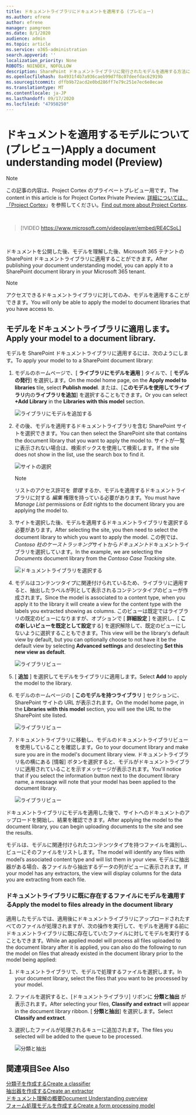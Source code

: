 ```yaml
---
title: ドキュメントライブラリにドキュメントを適用する (プレビュー)
ms.author: efrene
author: efrene
manager: pamgreen
ms.date: 8/1/2020
audience: admin
ms.topic: article
ms.service: o365-administration
search.appverid: ''
localization_priority: None
ROBOTS: NOINDEX, NOFOLLOW
description: SharePoint ドキュメントライブラリに発行されたモデルを適用する方法について説明します。
ms.openlocfilehash: 8a4931f4b7a936caeb99d7f8c07deefdac62919b
ms.sourcegitcommit: dffb9b72acd2e0bd286ff7e79c251e7ec6e8ecae
ms.translationtype: MT
ms.contentlocale: ja-JP
ms.lasthandoff: 09/17/2020
ms.locfileid: "47950250"
---
```

# <a name="apply-a-document-understanding-model-preview"></a><span data-ttu-id="49fdc-103">ドキュメントを適用するモデルについて (プレビュー)</span><span class="sxs-lookup"><span data-stu-id="49fdc-103">Apply a document understanding model (Preview)</span></span>

> [!Note] 
> <span data-ttu-id="49fdc-104">この記事の内容は、Project Cortex のプライベートプレビュー用です。</span><span class="sxs-lookup"><span data-stu-id="49fdc-104">The content in this article is for Project Cortex Private Preview.</span></span> <span data-ttu-id="49fdc-105">[詳細については、「Project Cortex](https://aka.ms/projectcortex)」を参照してください。</span><span class="sxs-lookup"><span data-stu-id="49fdc-105">[Find out more about Project Cortex](https://aka.ms/projectcortex).</span></span>

</br>

> [!VIDEO https://www.microsoft.com/videoplayer/embed/RE4CSoL]

</br>

<span data-ttu-id="49fdc-106">ドキュメントを公開した後、モデルを理解した後、Microsoft 365 テナントの SharePoint ドキュメントライブラリに適用することができます。</span><span class="sxs-lookup"><span data-stu-id="49fdc-106">After publishing your document understanding model, you can apply it to a SharePoint document library in your Microsoft 365 tenant.</span></span>

> [!Note]
> <span data-ttu-id="49fdc-107">アクセスできるドキュメントライブラリに対してのみ、モデルを適用することができます。</span><span class="sxs-lookup"><span data-stu-id="49fdc-107">You will only be able to apply the model to document libraries that you have access to.</span></span>


## <a name="apply-your-model-to-a-document-library"></a><span data-ttu-id="49fdc-108">モデルをドキュメントライブラリに適用します。</span><span class="sxs-lookup"><span data-stu-id="49fdc-108">Apply your model to a document library.</span></span>

<span data-ttu-id="49fdc-109">モデルを SharePoint ドキュメントライブラリに適用するには、次のようにします。</span><span class="sxs-lookup"><span data-stu-id="49fdc-109">To apply your model to to a SharePoint document library:</span></span>

1. <span data-ttu-id="49fdc-110">モデルのホームページで、[ **ライブラリにモデルを適用** ] タイルで、[ **モデルの発行**] を選択します。</span><span class="sxs-lookup"><span data-stu-id="49fdc-110">On the model home page, on the **Apply model to libraries** tile, select **Publish model**.</span></span> <span data-ttu-id="49fdc-111">または、[**このモデルを使用してライブラリ**内の**ライブラリを追加**] を選択することもできます。</span><span class="sxs-lookup"><span data-stu-id="49fdc-111">Or you can  select  **+Add Library** in the **Libraries with this model** section.</span></span> </br>

    ![ライブラリにモデルを追加する](../media/content-understanding/apply-to-library.png)</br>

2. <span data-ttu-id="49fdc-113">その後、モデルを適用するドキュメントライブラリを含む SharePoint サイトを選択できます。</span><span class="sxs-lookup"><span data-stu-id="49fdc-113">You can then select the SharePoint site that contains the document library that you want to apply the model to.</span></span> <span data-ttu-id="49fdc-114">サイトが一覧に表示されない場合は、検索ボックスを使用して検索します。</span><span class="sxs-lookup"><span data-stu-id="49fdc-114">If the site does not show in the list, use the search box to find it.</span></span></br>

    ![サイトの選択](../media/content-understanding/site-search.png)</br>

    > [!Note]
    > <span data-ttu-id="49fdc-116">リストのアクセス許可を *管理* するか、モデルを適用するドキュメントライブラリに対する *編集* 権限を持っている必要があります。</span><span class="sxs-lookup"><span data-stu-id="49fdc-116">You must have *Manage List* permissions or *Edit* rights to the document library you are applying the model to.</span></span></br>

3. <span data-ttu-id="49fdc-117">サイトを選択した後、モデルを適用するドキュメントライブラリを選択する必要があります。</span><span class="sxs-lookup"><span data-stu-id="49fdc-117">After selecting the site, you then need to select the document library to which you want to apply the model.</span></span> <span data-ttu-id="49fdc-118">この例では、 *Contoso 社のケーストラッキング*サイトから*ドキュメント*ドキュメントライブラリを選択しています。</span><span class="sxs-lookup"><span data-stu-id="49fdc-118">In the example, we are selecting the *Documents* document library from the *Contoso Case Tracking* site.</span></span></br>

    ![ドキュメントライブラリを選択する](../media/content-understanding/select-doc-library.png)</br>

4. <span data-ttu-id="49fdc-120">モデルはコンテンツタイプに関連付けられているため、ライブラリに適用すると、抽出したラベルが列として表示されるコンテンツタイプのビューが作成されます。</span><span class="sxs-lookup"><span data-stu-id="49fdc-120">Since the model is associated to a content type, when you apply it to the library it will create a view for the content type with the labels you extracted showing as columns.</span></span> <span data-ttu-id="49fdc-121">このビューは既定ではライブラリの既定のビューになりますが、オプションで [ **詳細設定** ] を選択し、[ **この新しいビューを既定として設定**する] を選択解除して、既定のビューにしないように選択することもできます。</span><span class="sxs-lookup"><span data-stu-id="49fdc-121">This view will be the library's default view by default, but you can optionally choose to not have it be the default view by selecting **Advanced settings** and deselecting **Set this new view as default**.</span></span></br>

    ![ライブラリビュー](../media/content-understanding/library-view.png)</br>

5. <span data-ttu-id="49fdc-123">[ **追加** ] を選択してモデルをライブラリに適用します。</span><span class="sxs-lookup"><span data-stu-id="49fdc-123">Select **Add** to apply the model to the library.</span></span> 
6. <span data-ttu-id="49fdc-124">モデルのホームページの [ **このモデルを持つライブラリ** ] セクションに、SharePoint サイトの URL が表示されます。</span><span class="sxs-lookup"><span data-stu-id="49fdc-124">On the model home page, in the **Libraries with this model** section, you will see the URL to the SharePoint site listed.</span></span></br>

    ![ライブラリビュー](../media/content-understanding/selected-library.png)</br>

7. <span data-ttu-id="49fdc-126">ドキュメントライブラリに移動し、モデルのドキュメントライブラリビューを使用していることを確認します。</span><span class="sxs-lookup"><span data-stu-id="49fdc-126">Go to your document library and make sure you are in the model's document library view.</span></span> <span data-ttu-id="49fdc-127">ドキュメントライブラリ名の横にある [情報] ボタンを選択すると、モデルがドキュメントライブラリに適用されていることを示すメッセージが表示されます。</span><span class="sxs-lookup"><span data-stu-id="49fdc-127">You'll notice that if you select the information button next to the document library name, a message will note that your model has been applied to the document library.</span></span>

    ![ライブラリビュー](../media/content-understanding/info-du.png)</br> 


<span data-ttu-id="49fdc-129">ドキュメントライブラリにモデルを適用した後で、サイトへのドキュメントのアップロードを開始し、結果を確認できます。</span><span class="sxs-lookup"><span data-stu-id="49fdc-129">After applying the model to the document library, you can begin uploading documents to the site and see the results.</span></span>

<span data-ttu-id="49fdc-130">モデルは、モデルに関連付けられたコンテンツタイプを持つファイルを識別し、ビューにそのファイルをリストします。</span><span class="sxs-lookup"><span data-stu-id="49fdc-130">The model will identify any files with model’s associated content type and will list them in your view.</span></span> <span data-ttu-id="49fdc-131">モデルに抽出器がある場合、各ファイルから抽出するデータの列がビューに表示されます。</span><span class="sxs-lookup"><span data-stu-id="49fdc-131">If your model has any extractors, the view will display columns for the data you are extracting from each file.</span></span>

### <a name="apply-the-model-to-files-already-in-the-document-library"></a><span data-ttu-id="49fdc-132">ドキュメントライブラリに既に存在するファイルにモデルを適用する</span><span class="sxs-lookup"><span data-stu-id="49fdc-132">Apply the model to files already in the document library</span></span>

<span data-ttu-id="49fdc-133">適用したモデルでは、適用後にドキュメントライブラリにアップロードされたすべてのファイルが処理されますが、次の操作を実行して、モデルを適用する前にドキュメントライブラリに既に存在していたファイルに対してモデルを実行することもできます。</span><span class="sxs-lookup"><span data-stu-id="49fdc-133">While an applied model will process all files uploaded to the document library after it is applied, you can also do the following to run the model on files that already existed in the document library prior to the model being applied:</span></span>

1. <span data-ttu-id="49fdc-134">ドキュメントライブラリで、モデルで処理するファイルを選択します。</span><span class="sxs-lookup"><span data-stu-id="49fdc-134">In your document library, select the files that you want to be processed by your model.</span></span>
2. <span data-ttu-id="49fdc-135">ファイルを選択すると、[ドキュメントライブラリ] リボンに **分類と抽出** が表示されます。</span><span class="sxs-lookup"><span data-stu-id="49fdc-135">After selecting your files, **Classify and extract** will appear in the document library ribbon.</span></span> <span data-ttu-id="49fdc-136">[ **分類と抽出**] を選択します。</span><span class="sxs-lookup"><span data-stu-id="49fdc-136">Select **Classify and extract**.</span></span>
3. <span data-ttu-id="49fdc-137">選択したファイルが処理されるキューに追加されます。</span><span class="sxs-lookup"><span data-stu-id="49fdc-137">The files you selected will be added to the queue to be processed.</span></span>

      ![分類と抽出](../media/content-understanding/extract-classify.png)</br> 





## <a name="see-also"></a><span data-ttu-id="49fdc-139">関連項目</span><span class="sxs-lookup"><span data-stu-id="49fdc-139">See Also</span></span>
[<span data-ttu-id="49fdc-140">分類子を作成する</span><span class="sxs-lookup"><span data-stu-id="49fdc-140">Create a classifier</span></span>](create-a-classifier.md)</br>
[<span data-ttu-id="49fdc-141">抽出器を作成する</span><span class="sxs-lookup"><span data-stu-id="49fdc-141">Create an extractor</span></span>](create-an-extractor.md)</br>
[<span data-ttu-id="49fdc-142">ドキュメント理解の概要</span><span class="sxs-lookup"><span data-stu-id="49fdc-142">Document Understanding overview</span></span>](document-understanding-overview.md)</br>
[<span data-ttu-id="49fdc-143">フォーム処理モデルを作成する</span><span class="sxs-lookup"><span data-stu-id="49fdc-143">Create a form processing model</span></span>](create-a-form-processing-model.md)  




